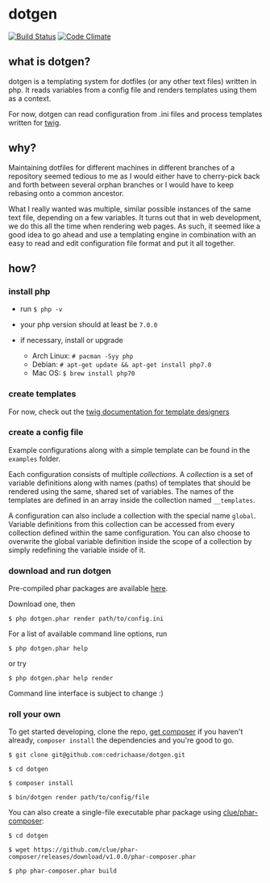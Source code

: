 # dotgen

[![Build Status](https://travis-ci.org/cedrichaase/dotgen.svg?branch=master)](https://travis-ci.org/cedrichaase/dotgen)
[![Code Climate](https://codeclimate.com/github/cedrichaase/dotgen/badges/gpa.svg)](https://codeclimate.com/github/cedrichaase/dotgen)

## what is dotgen?

dotgen is a templating system for dotfiles (or any other text files) written in
php.
It reads variables from a config file and renders templates using them as a
context.

For now, dotgen can read configuration from .ini files and process templates
written for [twig](https://github.com/twigphp/Twig).

## why?
Maintaining dotfiles for different machines in different branches of a repository
seemed tedious to me as I would either have to cherry-pick back and forth between
several orphan branches or I would have to keep rebasing onto a common ancestor.

What I really wanted was multiple, similar possible instances of the same text
file, depending on a few variables.
It turns out that in web development, we do this all the time when rendering
web pages.
As such, it seemed like a good idea to go ahead and use a templating engine in
combination with an easy to read and edit configuration file format and put it
all together.

## how?

### install php

* run `$ php -v`

* your php version should at least be `7.0.0`

* if necessary, install or upgrade

  - Arch Linux: `# pacman -Syy php`
  - Debian: `# apt-get update && apt-get install php7.0`
  - Mac OS: `$ brew install php70`

### create templates

For now, check out the [twig documentation for template designers](http://twig.sensiolabs.org/doc/templates.html)

### create a config file

Example configurations along with a simple template can be found in the `examples` folder.

Each configuration consists of multiple _collections_.
A _collection_ is a set of variable definitions along with names (paths) of templates
that should be rendered using the same, shared set of variables.
The names of the templates are defined in an array inside the collection named `__templates`.

A configuration can also include a collection with the special name `global`.
Variable definitions from this collection can be accessed from every collection defined
within the same configuration.
You can also choose to overwrite the global variable definition inside the scope of a collection
by simply redefining the variable inside of it.


### download and run dotgen

Pre-compiled phar packages are available [here](https://github.com/cedrichaase/dotgen/releases).

Download one, then
```
$ php dotgen.phar render path/to/config.ini
```

For a list of available command line options, run
```
$ php dotgen.phar help
```
or try
```
$ php dotgen.phar help render
```

Command line interface is subject to change :)

### roll your own

To get started developing, clone the repo, [get composer](https://getcomposer.org/)
if you haven't already, `composer install` the dependencies and you're good to go.

```
$ git clone git@github.com:cedrichaase/dotgen.git

$ cd dotgen

$ composer install

$ bin/dotgen render path/to/config/file
```

You can also create a single-file executable phar package using
[clue/phar-composer](https://github.com/clue/phar-composer):

```
$ cd dotgen

$ wget https://github.com/clue/phar-composer/releases/download/v1.0.0/phar-composer.phar

$ php phar-composer.phar build
```
